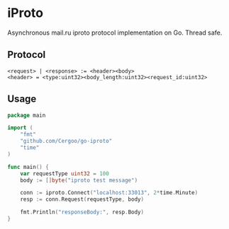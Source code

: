 # iProto

Asynchronous mail.ru iproto protocol implementation on Go.
Thread safe.

## Protocol

```
<request> | <response> := <header><body>
<header> = <type:uint32><body_length:uint32><request_id:uint32>
```

## Usage

```go
package main

import (
	"fmt"
	"github.com/Cergoo/go-iproto"
	"time"
)

func main() {
	var requestType uint32 = 100
	body := []byte("iproto test message")

	conn := iproto.Connect("localhost:33013", 2*time.Minute)
	resp := conn.Request(requestType, body)

	fmt.Println("responseBody:", resp.Body)
}
```

